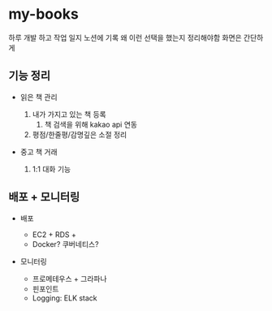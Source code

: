 # my-books

하루 개발 하고 작업 일지 노션에 기록
왜 이런 선택을 했는지 정리해야함
화면은 간단하게

## 기능 정리
 - 읽은 책 관리
   1. 내가 가지고 있는 책 등록
      1. 책 검색을 위해 kakao api 연동
   2. 평점/한줄평/감명깊은 소절 정리 

 - 중고 책 거래
   1. 1:1 대화 기능

## 배포 + 모니터링
 - 배포
   - EC2 + RDS + 
   - Docker? 쿠버네티스?
 
 - 모니터링
   - 프로메테우스 + 그라파나
   - 핀포인트
   - Logging: ELK stack


